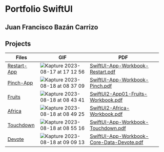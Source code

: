 # Portfolio SwiftUI
## Juan Francisco Bazán Carrizo

## Projects
| Files | GIF | PDF |
| ------------- | ------------- | ------------- |
| [Restart-App](https://github.com/FranBazan11/SwiftUIMasterclass/tree/master/Restart-App/Students)  | ![Kapture 2023-08-17 at 17 12 56](https://github.com/FranBazan11/SwiftUIMasterclass/assets/63799020/3caa9f74-9576-4750-a1ab-0dfeeee807b5) | [SwiftUI-App-Workbook-Restart.pdf](https://github.com/FranBazan11/SwiftUIMasterclass/files/12373623/SwiftUI-App-Workbook-Restart.pdf) |
| [Pinch-App](https://github.com/FranBazan11/SwiftUIMasterclass/tree/master/Pinch%20App/Students)  | ![Kapture 2023-08-18 at 08 37 09](https://github.com/FranBazan11/SwiftUIMasterclass/assets/63799020/648007dc-17f5-467a-8c0d-f82519d27c9c) |[SwiftUI-App-Workbook-Pinch.pdf](https://github.com/FranBazan11/SwiftUIMasterclass/files/12379262/SwiftUI-App-Workbook-Pinch.pdf) |
| [Fruits](https://github.com/FranBazan11/SwiftUIMasterclass/tree/master/SUI2-APP-FRUITS/Students) | ![Kapture 2023-08-18 at 08 43 41](https://github.com/FranBazan11/SwiftUIMasterclass/assets/63799020/9686ae06-f876-4d9e-8949-b8d5eabd89f4) |[SwiftUI2-App01-Fruits-Workbook.pdf](https://github.com/FranBazan11/SwiftUIMasterclass/files/12379327/SwiftUI2-App01-Fruits-Workbook.pdf) |
| [Africa](https://github.com/FranBazan11/SwiftUIMasterclass/tree/master/AFRICA-App/Students) | ![Kapture 2023-08-18 at 08 49 25](https://github.com/FranBazan11/SwiftUIMasterclass/assets/63799020/a3f2578e-91f1-4ab0-9982-aada0bffca32) | [SwiftUI2-Africa-Workbook.pdf](https://github.com/FranBazan11/SwiftUIMasterclass/files/12379368/SwiftUI2-App02-Workbook.pdf) |
| [Touchdown](https://github.com/FranBazan11/SwiftUIMasterclass/tree/master/APP-TOUCHDOWN/Students) | ![Kapture 2023-08-18 at 08 55 16](https://github.com/FranBazan11/SwiftUIMasterclass/assets/63799020/90e3e7bc-740e-4864-9245-6bc11d78b44e) | [SwiftUI-App-Workbook-Touchdown.pdf](https://github.com/FranBazan11/SwiftUIMasterclass/files/12379436/SwiftUI-App-Workbook-Touchdown.pdf) |
| [Devote](https://github.com/FranBazan11/SwiftUIMasterclass/tree/master/DEVOTE/Students) | ![Kapture 2023-08-18 at 09 09 13](https://github.com/FranBazan11/SwiftUIMasterclass/assets/63799020/623e4f18-d2bd-4e84-b12a-ed96595f0fe1) | [SwiftUI-App-Workbook-Core-Data-Devote.pdf](https://github.com/FranBazan11/SwiftUIMasterclass/files/12379589/SwiftUI-App-Workbook-Core-Data-Devote.pdf) |
